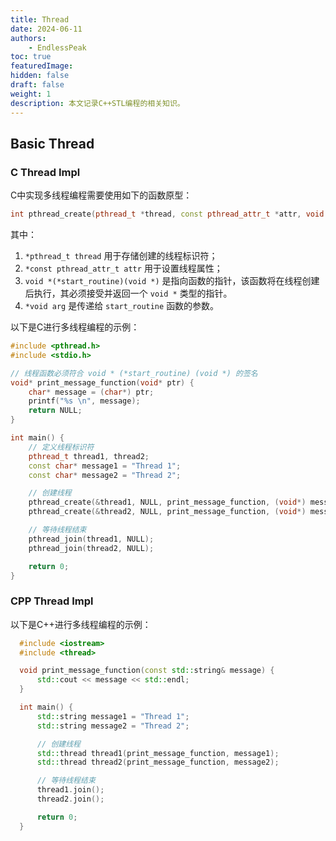 ```yaml
---
title: Thread
date: 2024-06-11
authors: 
    - EndlessPeak
toc: true
featuredImage: 
hidden: false
draft: false
weight: 1
description: 本文记录C++STL编程的相关知识。
---
```


## Basic Thread

### C Thread Impl
C中实现多线程编程需要使用如下的函数原型：
```cpp
int pthread_create(pthread_t *thread, const pthread_attr_t *attr, void *(*start_routine) (void *), void *arg);
```

其中：
1. `*pthread_t thread` 用于存储创建的线程标识符；
2. `*const pthread_attr_t attr` 用于设置线程属性；
3. `void *(*start_routine)(void *)` 是指向函数的指针，该函数将在线程创建后执行，其必须接受并返回一个 `void *` 类型的指针。
4. `*void arg` 是传递给 `start_routine` 函数的参数。

以下是C进行多线程编程的示例：
```cpp
#include <pthread.h>
#include <stdio.h>

// 线程函数必须符合 void * (*start_routine) (void *) 的签名
void* print_message_function(void* ptr) {
    char* message = (char*) ptr;
    printf("%s \n", message);
    return NULL;
}

int main() {
    // 定义线程标识符
    pthread_t thread1, thread2;
    const char* message1 = "Thread 1";
    const char* message2 = "Thread 2";

    // 创建线程
    pthread_create(&thread1, NULL, print_message_function, (void*) message1);
    pthread_create(&thread2, NULL, print_message_function, (void*) message2);

    // 等待线程结束
    pthread_join(thread1, NULL);
    pthread_join(thread2, NULL);

    return 0;
}
```

### CPP Thread Impl
以下是C++进行多线程编程的示例：
```cpp
  #include <iostream>
  #include <thread>

  void print_message_function(const std::string& message) {
      std::cout << message << std::endl;
  }

  int main() {
      std::string message1 = "Thread 1";
      std::string message2 = "Thread 2";

      // 创建线程
      std::thread thread1(print_message_function, message1);
      std::thread thread2(print_message_function, message2);

      // 等待线程结束
      thread1.join();
      thread2.join();

      return 0;
  }
```
